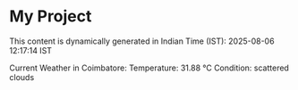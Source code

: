 # My Project

This content is dynamically generated in Indian Time (IST): 2025-08-06 12:17:14 IST


Current Weather in Coimbatore:
Temperature: 31.88 °C
Condition: scattered clouds
